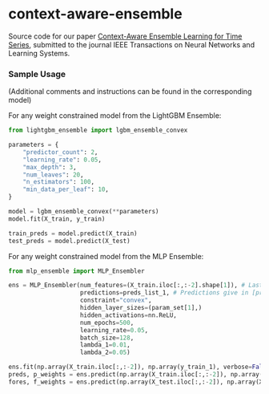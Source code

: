 # context-aware-ensemble
Source code for our paper [Context-Aware Ensemble Learning for Time Series](https://arxiv.org/abs/2211.16884), submitted to the journal IEEE Transactions on Neural Networks and Learning Systems.

### Sample Usage
(Additional comments and instructions can be found in the corresponding model)

For any weight constrained model from the LightGBM Ensemble:

```python
from lightgbm_ensemble import lgbm_ensemble_convex

parameters = {
    "predictor_count": 2,
    "learning_rate": 0.05,
    "max_depth": 3,
    "num_leaves": 20,
    "n_estimators": 100,
    "min_data_per_leaf": 10,
}

model = lgbm_ensemble_convex(**parameters)
model.fit(X_train, y_train)

train_preds = model.predict(X_train)
test_preds = model.predict(X_test)
```

For any weight constrained model from the MLP Ensemble:

```python
from mlp_ensemble import MLP_Ensembler

ens = MLP_Ensembler(num_features=(X_train.iloc[:,:-2].shape[1]), # Last two columns are the base model predictions
                    predictions=preds_list_1, # Predictions give in [preds_1, preds_2] format wherer preds_1 and preds_2 are 1-D numpy arrays
                    constraint="convex",
                    hidden_layer_sizes=(param_set[1],)
                    hidden_activations=nn.ReLU,
                    num_epochs=500,
                    learning_rate=0.05,
                    batch_size=128,
                    lambda_1=0.01,
                    lambda_2=0.05)

ens.fit(np.array(X_train.iloc[:,:-2]), np.array(y_train_1), verbose=False)
preds, p_weights = ens.predict(np.array(X_train.iloc[:,:-2]), np.array(X_train.iloc[:,-2:]))
fores, f_weights = ens.predict(np.array(X_test.iloc[:,:-2]), np.array(X_test.iloc[:,-2:]))
```
